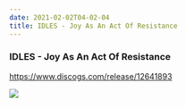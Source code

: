 ```yaml
---
date: 2021-02-02T04-02-04
title: IDLES - Joy As An Act Of Resistance
---
```

### IDLES - Joy As An Act Of Resistance
https://www.discogs.com/release/12641893

![](dayone-moment://7E49F17BEEA447249A716E2611425D3F)
